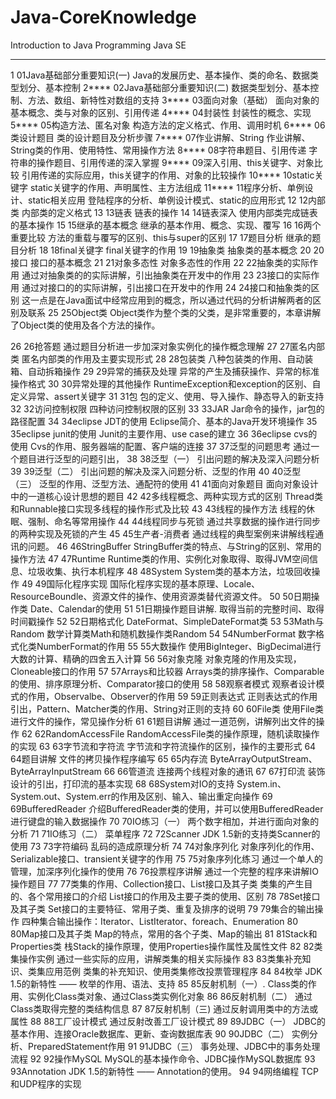 # Java-CoreKnowledge
Introduction to Java Programming
Java SE 
****
1
	01Java基础部分重要知识(一)
	Java的发展历史、基本操作、类的命名、数据类型划分、基本控制
2****
	02Java基础部分重要知识(二)
	数据类型划分、基本控制、方法、数组、新特性对数组的支持
3****
	03面向对象（基础）
	面向对象的基本概念、类与对象的区别、引用传递
4****
	04封装性
	封装性的概念、实现
5****
	05构造方法、匿名对象
	构造方法的定义格式、作用、调用时机
6****
	06类设计题目
	类的设计题目及分析步骤
7****
	07作业讲解、String 
	作业讲解、String类的作用、使用特性、常用操作方法
8****
	08字符串题目、引用传递 
	字符串的操作题目、引用传递的深入掌握
9****
	09深入引用、this关键字、对象比较 
	引用传递的实际应用，this关键字的作用、对象的比较操作
10****
	10static关键字 
	static关键字的作用、声明属性、主方法组成
11****
	11程序分析、单例设计、static相关应用 
	登陆程序的分析、单例设计模式、static的应用形式
12
	12内部类
	内部类的定义格式
13
	13链表
	链表的操作
14
	14链表深入 
	使用内部类完成链表的基本操作
15
	15继承的基本概念
	继承的基本作用、概念、实现、覆写
16
	16两个重要比较
	方法的重载与覆写的区别、this与super的区别
17
	17题目分析
	继承的题目分析
18
	18final关键字 
	final关键字的作用
19
	19抽象类
	抽象类的基本概念
20
	20接口 
	接口的基本概念
21
	21对象多态性
	对象多态性的作用
22
	22抽象类的实际作用
	通过对抽象类的的实际讲解，引出抽象类在开发中的作用
23
	23接口的实际作用 
	通过对接口的的实际讲解，引出接口在开发中的作用
24
	24接口和抽象类的区别 
	这一点是在Java面试中经常应用到的概念，所以通过代码的分析讲解两者的区别及联系
25
	25Object类
	Object类作为整个类的父类，是非常重要的，本章讲解了Object类的使用及各个方法的操作。

26
	26抢答题 
	通过题目分析进一步加深对象实例化的操作概念理解
27
	27匿名内部类
	匿名内部类的作用及主要实现形式
28
	28包装类 
	八种包装类的作用、自动装箱、自动拆箱操作
29
	29异常的捕获及处理 
	异常的产生及捕获操作、异常的标准操作格式
30
	30异常处理的其他操作 
	RuntimeException和exception的区别、自定义异常、assert关键字
31
	31包 
	包的定义、使用、导入操作、静态导入的新支持
32
	32访问控制权限 
	四种访问控制权限的区别
33
	33JAR 
	Jar命令的操作，jar包的路径配置
34
	34eclipse JDT的使用 
	Eclipse简介、基本的Java开发环境操作
35
	35eclipse junit的使用 
	Junit的主要作用、use case的建立
36
	36eclipse cvs的使用 
	Cvs的作用、服务器端的配置、客户端的连接
37
	37泛型的问题思考 
	通过一个题目进行泛型的问题引出，
38
	38泛型（一） 
	引出问题的解决及深入问题分析
39
	39泛型（二） 
	引出问题的解决及深入问题分析、泛型的作用
40
	40泛型（三） 
	泛型的作用、泛型方法、通配符的使用
41
	41面向对象题目 
	面向对象设计中的一道核心设计思想的题目
42
	42多线程概念、两种实现方式的区别 
	Thread类和Runnable接口实现多线程的操作形式及比较
43
	43线程的操作方法 
	线程的休眠、强制、命名等常用操作
44
	44线程同步与死锁 
	通过共享数据的操作进行同步的两种实现及死锁的产生
45
	45生产者-消费者 
	通过线程的典型案例来讲解线程通讯的问题。
46
	46StringBuffer
	StringBuffer类的特点、与String的区别、常用的操作方法
47
	47Runtime 
	Runtime类的作用、实例化对象取得、取得JVM空间信息、垃圾收集、执行本机程序
48
	48System
	System类的基本方法，垃圾回收操作
49
	49国际化程序实现 
	国际化程序实现的基本原理、Locale、ResourceBoundle、资源文件的操作、使用资源类替代资源文件。
50
	50日期操作类
	Date、Calendar的使用
51
	51日期操作题目讲解. 
	取得当前的完整时间、取得时间戳操作
52
	52日期格式化
	DateFormat、SimpleDateFormat类
53
	53Math与Random 
	数学计算类Math和随机数操作类Random
54
	54NumberFormat 
	数字格式化类NumberFormat的作用
55
	55大数操作
	使用BigInteger、BigDecimal进行大数的计算、精确的四舍五入计算
56
	56对象克隆
	对象克隆的作用及实现，Cloneable接口的作用
57
	57Arrays和比较器
	Arrays类的排序操作、Comparable的使用、排序原理分析、Comparator接口的使用
58
	58观察者模式
	观察者设计模式的作用，Observalbe、Observer的作用
59
	59正则表达式
	正则表达式的作用引出，Pattern、Matcher类的作用、String对正则的支持
60
	60File类
	使用File类进行文件的操作，常见操作分析
61
	61题目讲解
	通过一道范例，讲解列出文件的操作
62
	62RandomAccessFile
	RandomAccessFile类的操作原理，随机读取操作的实现
63
	63字节流和字符流
	字节流和字符流操作的区别，操作的主要形式
64
	64题目讲解
	文件的拷贝操作程序编写
65
	65内存流
	ByteArrayOutputStream、ByteArrayInputStream
66
	66管道流
	连接两个线程对象的通讯
67
	67打印流
	装饰设计的引出，打印流的基本实现
68
	68System对IO的支持
	System.in、System.out、System.err的作用及区别、输入、输出重定向操作
69
	69BufferedReader
	介绍BufferedReader类的使用，并可以使用BufferedReader进行键盘的输入数据操作
70
	70IO练习（一） 
	两个数字相加，并进行面向对象的分析
71
	71IO练习（二） 
	菜单程序
72
	72Scanner 
	JDK 1.5新的支持类Scanner的使用
73
	73字符编码
	乱码的造成原理分析
74
	74对象序列化
	对象序列化的作用、Serializable接口、transient关键字的作用
75
	75对象序列化练习
	通过一个单人的管理，加深序列化操作的使用
76
	76投票程序讲解
	通过一个完整的程序来讲解IO操作题目
77
	77类集的作用、Collection接口、List接口及其子类
	类集的产生目的、各个常用接口的介绍
List接口的作用及主要子类的使用、区别
78
	78Set接口及其子类
	Set接口的主要特征、常用子类、重复及排序的说明
79
	79集合的输出操作
	四种集合输出操作：Iterator、ListIterator、foreach、Enumeration
80
	80Map接口及其子类
	Map的特点，常用的各个子类、Map的输出
81
	81Stack和Properties类
	栈Stack的操作原理，使用Properties操作属性及属性文件
82
	82类集操作实例
	通过一些实际的应用，讲解类集的相关实际操作
83
	83类集补充知识、类集应用范例
	类集的补充知识、使用类集修改投票管理程序
84
	84枚举 
	JDK 1.5的新特性 —— 枚举的作用、语法、支持
85
	85反射机制（一）.
	Class类的作用、实例化Class类对象、通过Class类实例化对象
86
	86反射机制（二）
	通过Class类取得完整的类结构信息
87
	87反射机制（三) 
	通过反射调用类中的方法或属性
88
	88工厂设计模式
	通过反射改善工厂设计模式
89
	89JDBC（一）
	JDBC的基本作用、连接Oracle数据库、更新、查询数据库表
90
	90JDBC（二）
	实例分析、PreparedStatement作用
91
	91JDBC（三）
	事务处理、JDBC中的事务处理流程
92
	92操作MySQL
	MySQL的基本操作命令、JDBC操作MySQL数据库
93
	93Annotation
	JDK 1.5的新特性 —— Annotation的使用。
94
	94网络编程
	TCP和UDP程序的实现

